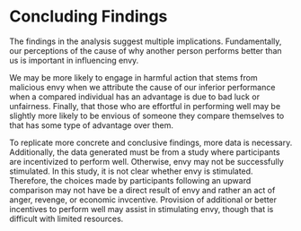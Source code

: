 # Concluding Findings
The findings in the analysis suggest multiple implications. Fundamentally, our perceptions of the cause of why another person performs better than us is important in influencing envy. 

We may be more likely to engage in harmful action that stems from malicious envy when we attribute the cause of our inferior performance when a compared individual has an advantage is due to bad luck or unfairness. Finally, that those who are effortful in performing well may be slightly more likely to be envious of someone they compare themselves to that has some type of advantage over them. 

To replicate more concrete and conclusive findings, more data is necessary. Additionally, the data generated must be from a study where participants are incentivized to perform well. Otherwise, envy may not be successfully stimulated. In this study, it is not clear whether envy is stimulated. Therefore, the choices made by participants following an upward comparison may not have be a direct result of envy and rather an act of anger, revenge, or economic invcentive.  Provision of additional or better incentives to perform well may assist in stimulating envy, though that is difficult with limited resources.



